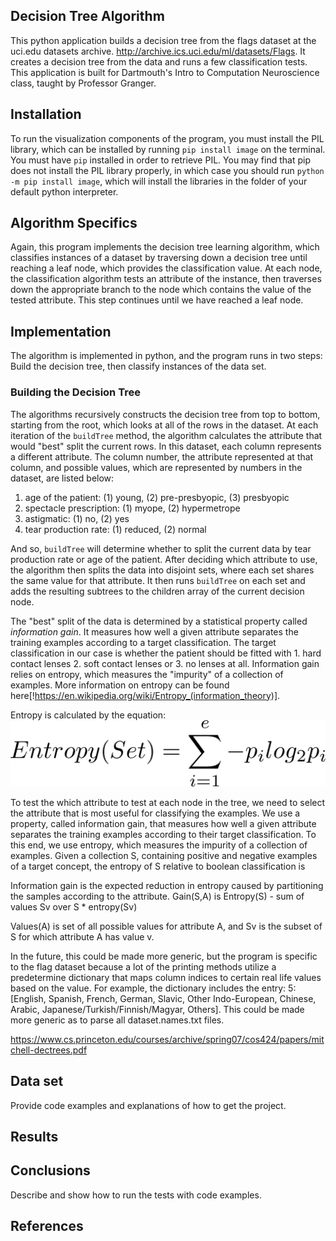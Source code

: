 ## Decision Tree Algorithm

This python application builds a decision tree from the flags dataset at the uci.edu datasets archive. http://archive.ics.uci.edu/ml/datasets/Flags. It creates a decision tree from the data and runs a few classification tests. This application is built for Dartmouth's Intro to Computation Neuroscience class, taught by Professor Granger.

## Installation

To run the visualization components of the program, you must install the PIL library, which can be installed by running `pip install image` on the terminal. You must have `pip` installed in order to retrieve PIL. You may find that pip does not install the PIL library properly, in which case you should run `python -m pip install image`, which will install the libraries in the folder of your default python interpreter.

## Algorithm Specifics

Again, this program implements the decision tree learning algorithm, which classifies instances of a dataset by traversing down a decision tree until reaching a leaf node, which provides the classification value. At each node, the classification algorithm tests an attribute of the instance, then traverses down the appropriate branch to the node which contains the value of the tested attribute. This step continues until we have reached a leaf node.

## Implementation

The algorithm is implemented in python, and the program runs in two steps: Build the decision tree, then classify instances of the data set.

### Building the Decision Tree

The algorithms recursively constructs the decision tree from top to bottom, starting from the root, which looks at all of the rows in the dataset. At each iteration of the `buildTree` method, the algorithm calculates the attribute that would "best" split the current rows. In this dataset, each column represents a different attribute. The column number, the attribute represented at that column, and possible values, which are represented by numbers in the dataset, are listed below:
1. age of the patient: (1) young, (2) pre-presbyopic, (3) presbyopic
2. spectacle prescription:  (1) myope, (2) hypermetrope
3. astigmatic:     (1) no, (2) yes
4. tear production rate:  (1) reduced, (2) normal

And so, `buildTree` will determine whether to split the current data by tear production rate or age of the patient. After deciding which attribute to use, the algorithm then splits the data into disjoint sets, where each set shares the same value for that attribute. It then runs `buildTree` on each set and adds the resulting subtrees to the children array of the current decision node.

The "best" split of the data is determined by a statistical property called *information gain*. It measures how well a given attribute separates the training examples according to a target classification. The target classification in our case is whether the patient should be fitted with 1. hard contact lenses 2. soft contact lenses or 3. no lenses at all. Information gain relies on entropy, which measures the "impurity" of a collection of examples. More information on entropy can be found here[!https://en.wikipedia.org/wiki/Entropy_(information_theory)].

Entropy is calculated by the equation:
![description](entropy.png)


To test the which attribute to test at each node in the tree, we need to select the attribute that is most useful for classifying the examples. We use a property, called information gain, that measures how well a given attribute separates the training examples according to their target classification. To this end, we use entropy, which measures the impurity of a collection of examples. Given a collection S, containing positive and negative examples of a target concept, the entropy of S relative to boolean classification is

Information gain is the expected reduction in entropy caused by partitioning the samples according to the attribute. Gain(S,A) is Entropy(S) - sum of values Sv over S * entropy(Sv)

Values(A) is set of all possible values for attribute A, and Sv is the subset of S for which attribute A has value v.

In the future, this could be made more generic, but the program is specific to the flag dataset because a lot of the printing methods utilize a predetermine dictionary that maps column indices to certain real life values based on the value. For example, the dictionary includes the entry:  5: [English, Spanish, French, German, Slavic, Other Indo-European, Chinese, Arabic, Japanese/Turkish/Finnish/Magyar, Others]. This could be made more generic as to parse all dataset.names.txt files.

https://www.cs.princeton.edu/courses/archive/spring07/cos424/papers/mitchell-dectrees.pdf

## Data set

Provide code examples and explanations of how to get the project.

## Results

## Conclusions

Describe and show how to run the tests with code examples.

## References